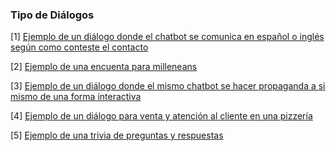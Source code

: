

### Tipo de Diálogos

[1] [Ejemplo de un diálogo donde el chatbot se comunica en español o inglés según como conteste el contacto](https://github.com/Funpei/chatBot/blob/master/Dialogo.15.json)

[2] [Ejemplo de una encuenta para milleneans](https://github.com/Funpei/chatBot/blob/master/Dialogo.43.json)

[3] [Ejemplo de un diálogo donde el mismo chatbot se hacer propaganda a si mismo de una forma interactiva](https://github.com/Funpei/chatBot/blob/master/Dialogo.65.json)

[4] [Ejemplo de un diálogo para venta y atención al cliente en una pizzería](https://github.com/Funpei/chatBot/blob/master/Dialogo.69.json)

[5] [Ejemplo de una trivia de preguntas y respuestas](https://github.com/Funpei/chatBot/blob/master/Dialogo.78.json)



